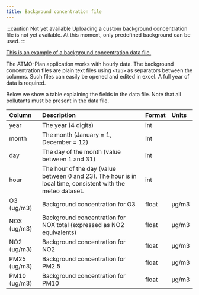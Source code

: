 ```yaml
---
title: Background concentration file
---
```


:::caution Not yet available
Uploading a custom background concentration file is not yet available. At this moment, only predefined background can be used.
:::

[This is an example of a background concentration data file.](./files/background-concentration.txt)

The ATMO-Plan application works with hourly data. The background concentration files are plain text files using `<tab>` as separators between the columns. Such files can easily be opened and edited in excel. A full year of data is required.

Below we show a table explaining the fields in the data file. Note that all pollutants must be present in the data file.

| Column       | Description                                                                                                 | Format | Units |
| :----------- | :---------------------------------------------------------------------------------------------------------- | :----- | :---- |
| year         | The year (4 digits)                                                                                         | int    |       |
| month        | The month (January = 1, December = 12)                                                                      | Int    |       |
| day          | The day of the month (value between 1 and 31)                                                               | int    |       |
| hour         | The hour of the day (value between 0 and 23). The hour is in local time, consistent with the meteo dataset. | int    |       |
| O3 (ug/m3)   | Background concentration for O3                                                                             | float  | µg/m3 |
| NOX (ug/m3)  | Background concentration for NOX total (expressed as NO2 equivalents)                                       | float  | µg/m3 |
| NO2 (ug/m3)  | Background concentration for NO2                                                                            | float  | µg/m3 |
| PM25 (ug/m3) | Background concentration for PM2.5                                                                          | float  | µg/m3 |
| PM10 (ug/m3) | Background concentration for PM10                                                                           | float  | µg/m3 |
